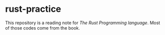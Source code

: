 # rust-practice

This repository is a reading note for *The Rust Programming language*.
Most of those codes come from the book.
